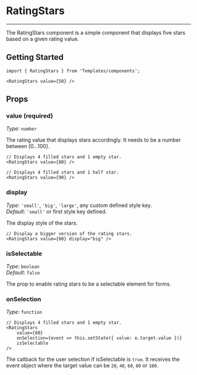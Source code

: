 # RatingStars
---
The RatingStars component is a simple component that displays five stars based on a given rating value.

## Getting Started

```markup
import { RatingStars } from 'Templates/components';

<RatingStars value={50} />
```

## Props

### value (required)

_Type_: `number`  

The rating value that displays stars accordingly. It needs to be a number between [0...100].

```
// Displays 4 filled stars and 1 empty star.
<RatingStars value={80} />
```
```
// Displays 4 filled stars and 1 half star.
<RatingStars value={90} />
```

### display

_Type_: `'small'`, `'big'`, `'large'`, any custom defined style key.  
_Default_: `'small'` or first style key defined.  

The display style of the stars.

```
// Display a bigger version of the rating stars.
<RatingStars value={80} display="big" />
```

### isSelectable

_Type_: `boolean`  
_Default_: `false`  

The prop to enable rating stars to be a selectable element for forms.

### onSelection

_Type_: `function`  
```
// Displays 4 filled stars and 1 empty star.
<RatingStars
    value={80}
    onSelection={event => this.setState({ value: e.target.value })}
    isSelectable
/>
```

The callback for the user selection if isSelectable is `true`. It receives the event object where the target value can be `20`, `40`, `60`, `80` or `100`.
